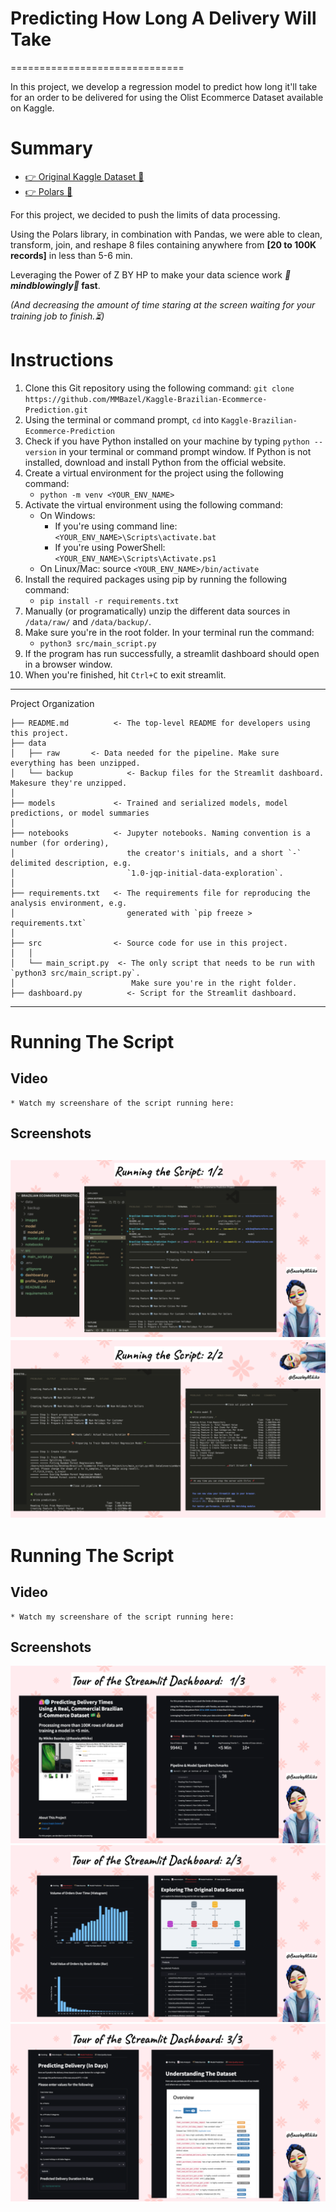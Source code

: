 # Predicting How Long A Delivery Will Take
==============================

In this project, we develop a regression model to predict how long it'll take for an order to be delivered for using the Olist Ecommerce Dataset available on Kaggle. 

# Summary
* [👉 Original Kaggle Dataset 🔗](https://www.kaggle.com/datasets/olistbr/brazilian-ecommerce/)
* [👉 Polars 🔗](https://www.pola.rs/)

For this project, we decided to push the limits of data processing.

Using the Polars library, in combination with Pandas, we were able to clean, transform, join, and reshape 8 files containing anywhere from **[20 to 100K records]**  in less than 5-6 min. 

Leveraging the Power of Z BY HP to make your data science work **_🤯mindblowingly🤯_ fast**.

_(And decreasing the amount of time staring at the screen waiting for your training job to finish.⏳)_

# Instructions
1. Clone this Git repository using the following command: `git clone https://github.com/MMBazel/Kaggle-Brazilian-Ecommerce-Prediction.git`
1. Using the terminal or command prompt, `cd` into `Kaggle-Brazilian-Ecommerce-Prediction`
1. Check if you have Python installed on your machine by typing `python --version` in your terminal or command prompt window. If Python is not installed, download and install Python from the official website.
1. Create a virtual environment for the project using the following command:
    * `python -m venv <YOUR_ENV_NAME>`
1. Activate the virtual environment using the following command:
    * On Windows: 
        * If you're using command line: `<YOUR_ENV_NAME>\Scripts\activate.bat`
        * If you're using PowerShell: `<YOUR_ENV_NAME>\Scripts\Activate.ps1`
    * On Linux/Mac: source `<YOUR_ENV_NAME>/bin/activate`
1. Install the required packages using pip by running the following command:
    * `pip install -r requirements.txt`
1. Manually (or programatically) unzip the different data sources in `/data/raw/` and `/data/backup/`.
1. Make sure you're in the root folder. In your terminal run the command:
    * `python3 src/main_script.py`
1. If the program has run successfully, a streamlit dashboard should open in a browser window.
1. When you're finished, hit `Ctrl+C` to exit streamlit. 
    
------------  

Project Organization

    ├── README.md          <- The top-level README for developers using this project.
    ├── data
    │   ├── raw       <- Data needed for the pipeline. Make sure everything has been unzipped. 
    │   └── backup            <- Backup files for the Streamlit dashboard. Makesure they're unzipped. 
    │
    ├── models             <- Trained and serialized models, model predictions, or model summaries
    │
    ├── notebooks          <- Jupyter notebooks. Naming convention is a number (for ordering),
    │                         the creator's initials, and a short `-` delimited description, e.g.
    │                         `1.0-jqp-initial-data-exploration`.
    │
    ├── requirements.txt   <- The requirements file for reproducing the analysis environment, e.g.
    │                         generated with `pip freeze > requirements.txt`
    │
    ├── src                <- Source code for use in this project.
    │   │
    │   └── main_script.py  <- The only script that needs to be run with `python3 src/main_script.py`.
    │                          Make sure you're in the right folder. 
    ├── dashboard.py          <- Script for the Streamlit dashboard.
    
------------
# Running The Script
## Video
    * Watch my screenshare of the script running here:
    
## Screenshots
![plot](./images/brazilian_ecommerce_running_script_1.png)
![plot](./images/brazilian_ecommcer_running_script_2.png)
------------
# Running The Script
## Video
    * Watch my screenshare of the script running here:
    
## Screenshots
![plot](./images/brazilian_ecommcer_dash_1.png)
![plot](./images/brazilian_ecommcer_dash_2.png)
![plot](./images/brazilian_ecommerce_dash_3.png)


